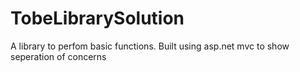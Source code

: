 # TobeLibrarySolution
A library to perfom basic functions. Built using asp.net mvc to show seperation of concerns
